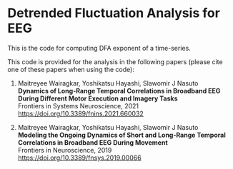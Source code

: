 # Detrended Fluctuation Analysis for EEG 

This is the code for computing DFA exponent of a time-series.  

This code is provided for the analysis in the following papers (please cite one of these papers when using the code): 

1. Maitreyee Wairagkar, Yoshikatsu Hayashi, Slawomir J Nasuto      
   **Dynamics of Long-Range Temporal Correlations in Broadband EEG During Different Motor Execution and Imagery Tasks**  
   Frontiers in Systems Neuroscience, 2021  
   https://doi.org/10.3389/fnins.2021.660032

2. Maitreyee Wairagkar, Yoshikatsu Hayashi, Slawomir J Nasuto      
   **Modeling the Ongoing Dynamics of Short and Long-Range Temporal Correlations in Broadband EEG During Movement**  
   Frontiers in Neuroscience, 2019   
   https://doi.org/10.3389/fnsys.2019.00066  

